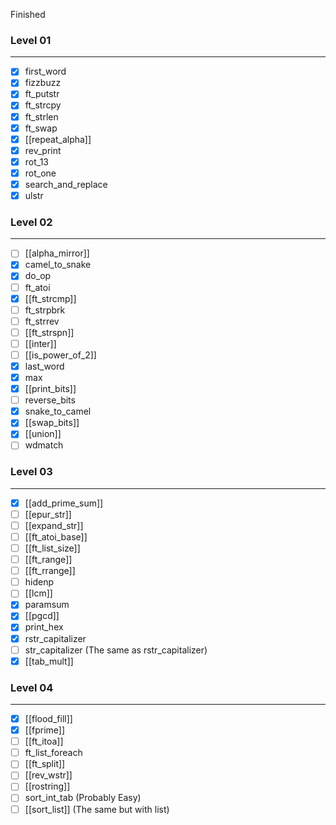 Finished
### Level 01
---
- [x] first_word
- [x] fizzbuzz
- [x] ft_putstr
- [x] ft_strcpy
- [x] ft_strlen
- [x] ft_swap
- [x] [[repeat_alpha]]
- [x] rev_print
- [x] rot_13
- [x] rot_one
- [x] search_and_replace
- [x] ulstr

### Level 02
---
- [ ] [[alpha_mirror]]
- [x] camel_to_snake
- [x] do_op
- [ ] ft_atoi
- [x] [[ft_strcmp]]
- [ ] ft_strpbrk
- [ ] ft_strrev
- [ ] [[ft_strspn]]
- [ ] [[inter]]
- [ ] [[is_power_of_2]]
- [x] last_word
- [x] max
- [x] [[print_bits]]
- [ ] reverse_bits
- [x] snake_to_camel
- [x] [[swap_bits]]
- [x] [[union]]
- [ ] wdmatch

### Level 03
---
- [x] [[add_prime_sum]]
- [ ] [[epur_str]]
- [ ] [[expand_str]]
- [ ] [[ft_atoi_base]]
- [ ] [[ft_list_size]]
- [ ] [[ft_range]]
- [ ] [[ft_rrange]]
- [ ] hidenp
- [ ] [[lcm]]
- [x] paramsum
- [x] [[pgcd]]
- [x] print_hex 
- [x] rstr_capitalizer
- [ ] str_capitalizer (The same as rstr_capitalizer) 
- [x] [[tab_mult]]

### Level 04
---
- [x] [[flood_fill]]
- [x] [[fprime]]
- [ ] [[ft_itoa]]
- [ ] ft_list_foreach
- [ ] [[ft_split]]
- [ ] [[rev_wstr]]
- [ ] [[rostring]]
- [ ] sort_int_tab (Probably Easy) 
- [ ] [[sort_list]] (The same but with list) 